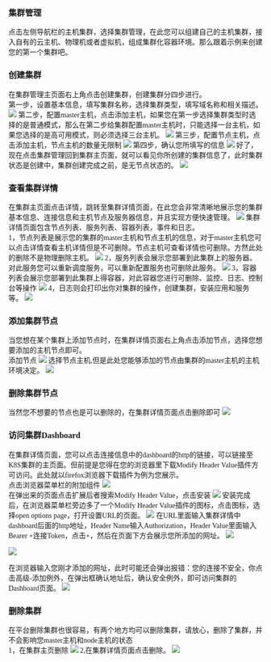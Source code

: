 <font face="微软雅黑">

###  集群管理
点击左侧导航栏的主机集群，选择集群管理，在此您可以组建自己的主机集群，接入自有的云主机、物理机或者虚拟机，组成集群化容器环境。那么跟着示例来创建您的第一个集群吧。
### 创建集群
在集群管理主页面右上角点击创建集群，创建集群分四步进行。</br>
第一步，设置基本信息，填写集群名称，选择集群类型，填写域名称和相关描述。![](http://i.imgur.com/1KOaq5N.png)
第二步，配置master主机，点击添加主机，如果您在第一步选择集群类型时选择的是普通模式，那么在第二步给集群配置master主机时，只能选择一台主机，如果您选择的是高可用模式，则必须选择三台主机。
![](http://i.imgur.com/WY4rnow.png)
第三步，配置节点主机，点击添加主机，节点主机的数量无限制
![](http://i.imgur.com/IF430jb.png)
第四步，确认您所填写的信息
![](http://i.imgur.com/G69d7uv.png)
好了，现在点击集群管理回到集群主页面，就可以看见你所创建的集群信息了，此时集群状态是创建中，集群创建完成之前，是无节点状态的。
![](http://i.imgur.com/7iVcP3i.png)
### 查看集群详情
在集群主页面点击详情，跳转至集群详情页面，在此您会非常清晰地展示您的集群基本信息、连接信息和主机节点及服务器信息，并且实现方便快速管理。
![](http://i.imgur.com/dY2cLSO.png)
集群详情页面包含节点列表、服务列表、容器列表，事件和日志。</br>
1，节点列表是展示您的集群的master主机和节点主机的信息，对于master主机您可以点击详情查看主机详情但是不可删除。节点主机可查看详情也可删除。方然此处的删除不是物理删除主机。
![](http://i.imgur.com/7Kz96cy.png)
2，服务列表会展示您部署到此集群上的服务器。对此服务您可以重新调度服务，可以重新配置服务也可删除此服务。
![](http://i.imgur.com/VduqkH2.png)
3，容器列表会展示您部署到此集群上得容器，对此容器您进行可删除、监控、日志、控制台等操作
![](http://i.imgur.com/5GjokQJ.png)
4，日志则会打印出你对集群的操作，创建集群，安装应用和服务等。
![](http://i.imgur.com/NfJz6EK.png)
### 添加集群节点
当您想在某个集群上添加节点时，在集群详情页面右上角点击添加节点，选择您想要添加的主机节点即可。<br/>
添加节点
![](http://i.imgur.com/2jajRC7.png)
选择节点主机,但是此处您能够添加的节点由集群的master主机的主机环境决定。
![](http://i.imgur.com/fCw6gzv.png)
### 删除集群节点
当然您不想要的节点也是可以删除的，在集群详情页面点击删除即可
![](http://i.imgur.com/1ZOEN6j.png)
### 访问集群Dashboard
在集群详情页面，您可以点击连接信息中的dashboard的http的链接，可以链接至K8S集群的主页面。但前提是您得在您的浏览器里下载Modify Header Value插件方可访问。此处就以firefox浏览器下载插件为例为您展示。</br>
点击浏览器菜单栏的附加组件
![](http://i.imgur.com/eIucMeO.png)</br>
在弹出来的页面点击扩展后者搜索Modify Header Value，点击安装
![](http://i.imgur.com/u9ko1Xx.png)
安装完成后，在浏览器菜单栏旁边多了一个Modify Header Value插件的图标，点击图标，选择open options page，打开设置URL的页面。
![](http://i.imgur.com/XtNSImn.png)
在URL里面输入集群详情中dashboard后面的http地址，Header Name输入Authorization，Header Value里面输入Bearer +连接Token，点击+，然后在页面下方会展示您所添加的网址。
![](http://i.imgur.com/7LZKpkX.png)

![](http://i.imgur.com/Obn7N3E.png)

在浏览器输入您刚才添加的网址，此时可能还会弹出报错：您的连接不安全，你点击高级-添加例外，在弹出框确认地址后，确认安全例外，即可访问集群的Dashboard页面。
![](http://i.imgur.com/bNWqxzV.png)
### 删除集群
在平台删除集群也很容易，有两个地方均可以删除集群，请放心，删除了集群，并不会影响您master主机和node主机的状态<br/>
1，在集群主页删除 ![](http://i.imgur.com/aH3URcp.png)
2,在集群详情页面点击删除。
![](http://i.imgur.com/UHeaHf2.png)

</font>